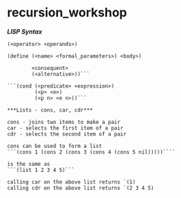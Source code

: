 # recursion_workshop

***LISP Syntax***

```(<operator> <operands>)```

```(define (<name> <formal_parameters>) <body>)```

```(if (<predicate>)
        <consequent>
        (<alternative>))```

```(cond (<predicate> <expression>)
         (<p> <e>)
         (<p n> <e n>))```

***Lists - cons, car, cdr***

cons - joins two items to make a pair
car - selects the first item of a pair
cdr - selects the second item of a pair

cons can be used to form a list
```(cons 1 (cons 2 (cons 3 (cons 4 (cons 5 nil)))))````

is the same as 
```(list 1 2 3 4 5)```

calling car on the above list returns `(1)
calling cdr on the above list returns `(2 3 4 5)
